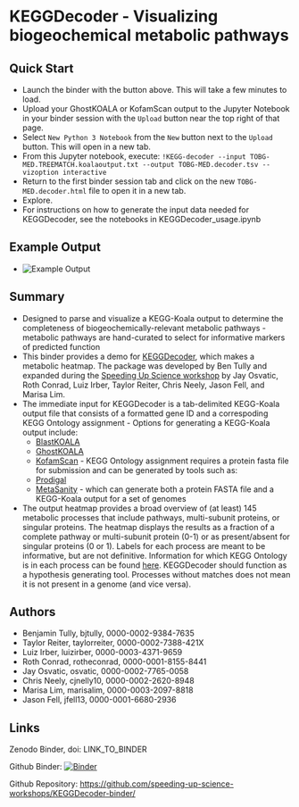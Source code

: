 KEGGDecoder - Visualizing biogeochemical metabolic pathways
====

## Quick Start

  - Launch the binder with the button above. This will take a few minutes to load.
  - Upload your GhostKOALA or KofamScan output to the Jupyter Notebook in your binder session with the `Upload` button near the top right of that page.
  - Select `New Python 3 Notebook` from the `New` button next to the `Upload` button. This will open in a new tab.
  - From this Jupyter notebook, execute:
`!KEGG-decoder --input TOBG-MED.TREEMATCH.koalaoutput.txt --output TOBG-MED.decoder.tsv --vizoption interactive`
  - Return to the first binder session tab and click on the new `TOBG-MED.decoder.html` file to open it in a new tab.
  - Explore.
  - For instructions on how to generate the input data needed for KEGGDecoder, see the notebooks in KEGGDecoder_usage.ipynb

## Example Output

   - ![Example Output](Example_Output_Image.png)

## Summary

   - Designed to parse and visualize a KEGG-Koala output to determine the completeness of biogeochemically-relevant metabolic pathways
   	- metabolic pathways are hand-curated to select for informative markers of predicted function
   - This binder provides a demo for [KEGGDecoder](https://github.com/bjtully/BioData/tree/master/KEGGDecoder), which makes a metabolic heatmap. The package was developed by Ben Tully and expanded during the [Speeding Up Science workshop](https://speeding-up-science-workshops.github.io/speeding-up-science/) by Jay Osvatic, Roth Conrad, Luiz Irber, Taylor Reiter, Chris Neely, Jason Fell, and Marisa Lim. 
   - The immediate input for KEGGDecoder is a tab-delimited KEGG-Koala output file that consists of a formatted gene ID and a correspoding KEGG Ontology assignment
   	- Options for generating a KEGG-Koala output include:
   		- [BlastKOALA](https://www.kegg.jp/blastkoala/)
   		- [GhostKOALA](https://www.kegg.jp/ghostkoala/)
   		- [KofamScan](https://www.genome.jp/tools/kofamkoala/)
   	- KEGG Ontology assignment requires a protein fasta file for submission and can be generated by tools such as:
   		- [Prodigal](https://dx.doi.org/10.1186%2F1471-2105-11-119)
   		- [MetaSanity](https://github.com/cjneely10/MetaSanity) - which can generate both a protein FASTA file and a KEGG-Koala output for a set of genomes
   - The output heatmap provides a broad overview of (at least) 145 metabolic processes that include pathways, multi-subunit proteins, or singular proteins. The heatmap displays the results as a fraction of a complete pathway or multi-subunit protein (0-1) or as present/absent for singular proteins (0 or 1). Labels for each process are meant to be informative, but are not definitive. Information for which KEGG Ontology is in each process can be found [here](https://github.com/bjtully/BioData/blob/master/KEGGDecoder/KOALA_definitions.txt). KEGGDecoder should function as a hypothesis generating tool. Processes without matches does not mean it is not present in a genome (and vice versa).
 
 
## Authors

 - Benjamin Tully, bjtully, 0000-0002-9384-7635
 - Taylor Reiter, taylorreiter, 0000-0002-7388-421X
 - Luiz Irber, luizirber, 0000-0003-4371-9659
 - Roth Conrad, rotheconrad, 0000-0001-8155-8441 
 - Jay Osvatic, osvatic, 0000-0002-7765-0058
 - Chris Neely, cjnelly10, 0000-0002-2620-8948
 - Marisa Lim, marisalim, 0000-0003-2097-8818
 - Jason Fell, jfell13, 0000-0001-6680-2936


## Links

Zenodo Binder, doi: LINK_TO_BINDER

Github Binder: [![Binder](https://mybinder.org/badge_logo.svg)](https://mybinder.org/v2/gh/speeding-up-science-workshops/KEGGDecoder-binder/master)

Github Repository: https://github.com/speeding-up-science-workshops/KEGGDecoder-binder/


